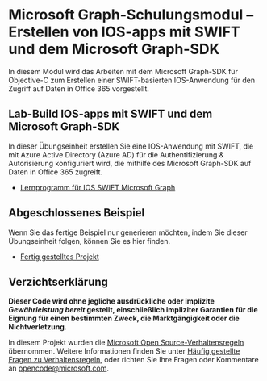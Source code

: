 # <a name="microsoft-graph-training-module---build-ios-apps-with-swift-and-the-microsoft-graph-sdk"></a>Microsoft Graph-Schulungsmodul – Erstellen von IOS-apps mit SWIFT und dem Microsoft Graph-SDK

In diesem Modul wird das Arbeiten mit dem Microsoft Graph-SDK für Objective-C zum Erstellen einer SWIFT-basierten IOS-Anwendung für den Zugriff auf Daten in Office 365 vorgestellt.

## <a name="lab---build-ios-apps-with-swift-and-the-microsoft-graph-sdk"></a>Lab-Build IOS-apps mit SWIFT und dem Microsoft Graph-SDK

In dieser Übungseinheit erstellen Sie eine IOS-Anwendung mit SWIFT, die mit Azure Active Directory (Azure AD) für die Authentifizierung & Autorisierung konfiguriert wird, die mithilfe des Microsoft Graph-SDK auf Daten in Office 365 zugreift.

- [Lernprogramm für IOS SWIFT Microsoft Graph](https://docs.microsoft.com/graph/tutorials/ios-swift)

## <a name="completed-sample"></a>Abgeschlossenes Beispiel

Wenn Sie das fertige Beispiel nur generieren möchten, indem Sie dieser Übungseinheit folgen, können Sie es hier finden.

- [Fertig gestelltes Projekt](demo)

## <a name="disclaimer"></a>Verzichtserklärung

**Dieser Code wird ohne jegliche ausdrückliche oder implizite _Gewährleistung bereit_ gestellt, einschließlich impliziter Garantien für die Eignung für einen bestimmten Zweck, die Marktgängigkeit oder die Nichtverletzung.**

In diesem Projekt wurden die [Microsoft Open Source-Verhaltensregeln](https://opensource.microsoft.com/codeofconduct/) übernommen. Weitere Informationen finden Sie unter [Häufig gestellte Fragen zu Verhaltensregeln](https://opensource.microsoft.com/codeofconduct/faq/), oder richten Sie Ihre Fragen oder Kommentare an [opencode@microsoft.com](mailto:opencode@microsoft.com).
